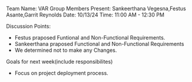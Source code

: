 Team Name: VAR Group
Members Present: Sankeerthana Vegesna,Festus Asante,Garrit Reynolds
Date: 10/13/24
Time: 11:00 AM - 12:30 PM

Discussion Points:
  * Festus praposed  Funtional and Non-Functional Requirements.
  * Sankeerthana praposed Functional and Non-Functional Requirements
  * We determined not to make any Changes.

Goals for next week(include responsibilites)
  * Focus on project deployment process.
